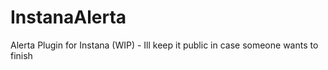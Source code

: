 # InstanaAlerta
Alerta Plugin for Instana (WIP) - Ill keep it public in case someone wants to finish 
